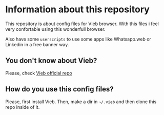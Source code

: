 
# Information about this repository

This repository is about config files for Vieb browser. With this files i feel very confortable using this
wonderfull browser. 

Also have some `userscripts` to use some apps like Whatsapp.web or Linkedin in a free banner way. 

## You don't know about Vieb?

Please, check [Vieb official repo](https://github.com/Jelmerro/Vieb)

## How do you use this config files?

Please, first install Vieb. Then, make a dir in `~/.vieb` and then clone this repo inside of it. 
